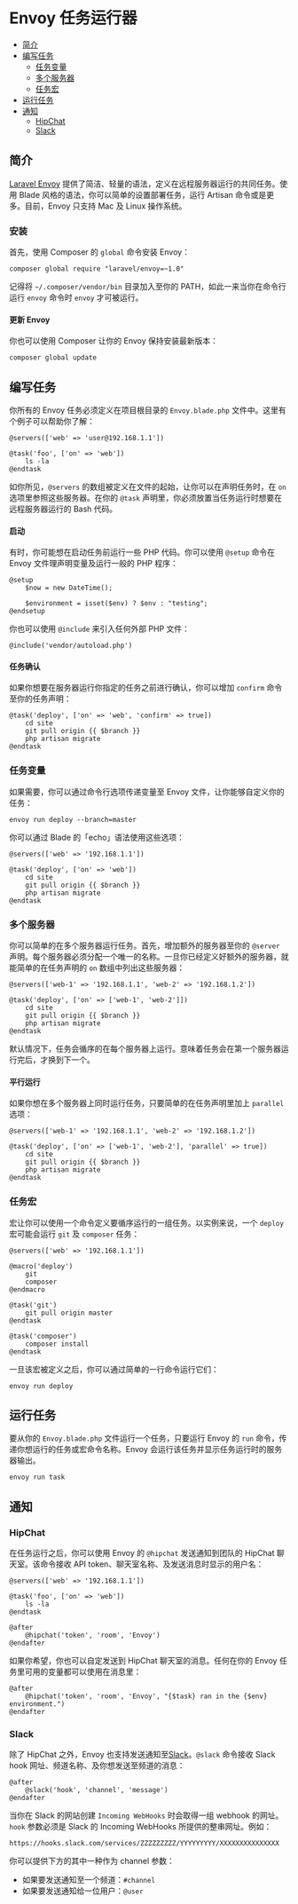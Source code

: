 # Envoy 任务运行器

- [简介](#introduction)
- [编写任务](#writing-tasks)
    - [任务变量](#task-variables)
    - [多个服务器](#envoy-multiple-servers)
    - [任务宏](#envoy-task-macros)
- [运行任务](#envoy-running-tasks)
- [通知](#envoy-notifications)
    - [HipChat](#hipchat)
    - [Slack](#slack)

<a name="introduction"></a>
## 简介

[Laravel Envoy](https://github.com/laravel/envoy) 提供了简洁、轻量的语法，定义在远程服务器运行的共同任务。使用 Blade 风格的语法，你可以简单的设置部署任务，运行 Artisan 命令或是更多。目前，Envoy 只支持 Mac 及 Linux 操作系统。

<a name="envoy-installation"></a>
### 安装

首先，使用 Composer 的 `global` 命令安装 Envoy：

    composer global require "laravel/envoy=~1.0"

记得将 `~/.composer/vendor/bin` 目录加入至你的 PATH，如此一来当你在命令行运行 `envoy` 命令时 `envoy` 才可被运行。

#### 更新 Envoy

你也可以使用 Composer 让你的 Envoy 保持安装最新版本：

    composer global update

<a name="writing-tasks"></a>
## 编写任务

你所有的 Envoy 任务必须定义在项目根目录的 `Envoy.blade.php` 文件中。这里有个例子可以帮助你了解：

    @servers(['web' => 'user@192.168.1.1'])

    @task('foo', ['on' => 'web'])
        ls -la
    @endtask

如你所见，`@servers` 的数组被定义在文件的起始，让你可以在声明任务时，在 `on` 选项里参照这些服务器。在你的 `@task` 声明里，你必须放置当任务运行时想要在远程服务器运行的 Bash 代码。

#### 启动

有时，你可能想在启动任务前运行一些 PHP 代码。你可以使用 ```@setup``` 命令在 Envoy 文件理声明变量及运行一般的 PHP 程序：

    @setup
        $now = new DateTime();

        $environment = isset($env) ? $env : "testing";
    @endsetup

你也可以使用 ```@include``` 来引入任何外部 PHP 文件：

    @include('vendor/autoload.php')

#### 任务确认

如果你想要在服务器运行你指定的任务之前进行确认，你可以增加 `confirm` 命令至你的任务声明：

    @task('deploy', ['on' => 'web', 'confirm' => true])
        cd site
        git pull origin {{ $branch }}
        php artisan migrate
    @endtask

<a name="task-variables"></a>
### 任务变量

如果需要，你可以通过命令行选项传递变量至 Envoy 文件，让你能够自定义你的任务：

    envoy run deploy --branch=master

你可以通过 Blade 的「echo」语法使用这些选项：

    @servers(['web' => '192.168.1.1'])

    @task('deploy', ['on' => 'web'])
        cd site
        git pull origin {{ $branch }}
        php artisan migrate
    @endtask

<a name="envoy-multiple-servers"></a>
### 多个服务器

你可以简单的在多个服务器运行任务。首先，增加额外的服务器至你的 `@server` 声明。每个服务器必须分配一个唯一的名称。一旦你已经定义好额外的服务器，就能简单的在任务声明的 `on` 数组中列出这些服务器：

    @servers(['web-1' => '192.168.1.1', 'web-2' => '192.168.1.2'])

    @task('deploy', ['on' => ['web-1', 'web-2']])
        cd site
        git pull origin {{ $branch }}
        php artisan migrate
    @endtask

默认情况下，任务会循序的在每个服务器上运行。意味着任务会在第一个服务器运行完后，才换到下一个。

#### 平行运行

如果你想在多个服务器上同时运行任务，只要简单的在任务声明里加上 `parallel` 选项：

    @servers(['web-1' => '192.168.1.1', 'web-2' => '192.168.1.2'])

    @task('deploy', ['on' => ['web-1', 'web-2'], 'parallel' => true])
        cd site
        git pull origin {{ $branch }}
        php artisan migrate
    @endtask

<a name="envoy-task-macros"></a>
### 任务宏

宏让你可以使用一个命令定义要循序运行的一组任务。以实例来说，一个 `deploy` 宏可能会运行 `git` 及 `composer` 任务：

    @servers(['web' => '192.168.1.1'])

    @macro('deploy')
        git
        composer
    @endmacro

    @task('git')
        git pull origin master
    @endtask

    @task('composer')
        composer install
    @endtask

一旦该宏被定义之后，你可以通过简单的一行命令运行它们：

    envoy run deploy

<a name="envoy-running-tasks"></a>
## 运行任务

要从你的 `Envoy.blade.php` 文件运行一个任务，只要运行 Envoy 的 `run` 命令，传递你想运行的任务或宏命令名称。Envoy 会运行该任务并显示任务运行时的服务器输出。

    envoy run task

<a name="envoy-notifications"></a>
<a name="envoy-hipchat-notifications"></a>
## 通知

<a name="hipchat"></a>
### HipChat

在任务运行之后，你可以使用 Envoy 的 `@hipchat` 发送通知到团队的 HipChat 聊天室。该命令接收 API token、聊天室名称、及发送消息时显示的用户名：

    @servers(['web' => '192.168.1.1'])

    @task('foo', ['on' => 'web'])
        ls -la
    @endtask

    @after
        @hipchat('token', 'room', 'Envoy')
    @endafter

如果你希望，你也可以自定发送到 HipChat 聊天室的消息。任何在你的 Envoy 任务里可用的变量都可以使用在消息里：

    @after
        @hipchat('token', 'room', 'Envoy', "{$task} ran in the {$env} environment.")
    @endafter

<a name="slack"></a>
### Slack

除了 HipChat 之外，Envoy 也支持发送通知至[Slack](https://slack.com)。`@slack` 命令接收 Slack hook 网址、频道名称、及你想发送至频道的消息：

    @after
        @slack('hook', 'channel', 'message')
    @endafter

当你在 Slack 的网站创建 `Incoming WebHooks` 时会取得一组 webhook 的网址。`hook` 参数必须是 Slack 的 Incoming WebHooks 所提供的整串网址。例如：

    https://hooks.slack.com/services/ZZZZZZZZZ/YYYYYYYYY/XXXXXXXXXXXXXXX

你可以提供下方的其中一种作为 channel 参数：

- 如果要发送通知至一个频道：`#channel`
- 如果要发送通知给一位用户：`@user`

